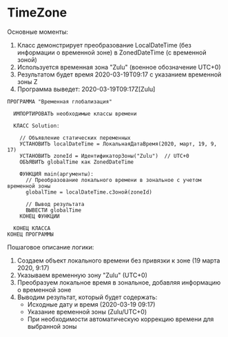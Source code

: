 # TimeZone
Основные моменты:
1. Класс демонстрирует преобразование LocalDateTime (без информации о временной зоне) в ZonedDateTime (с временной зоной)
2. Используется временная зона "Zulu" (военное обозначение UTC+0)
3. Результатом будет время 2020-03-19T09:17 с указанием временной зоны Z
4. Программа выведет: 2020-03-19T09:17Z[Zulu]

```
ПРОГРАММА "Временная глобализация"
  
  ИМПОРТИРОВАТЬ необходимые классы времени

  КЛАСС Solution:
  
    // Объявление статических переменных
    УСТАНОВИТЬ localDateTime = ЛокальнаяДатаВремя(2020, март, 19, 9, 17)
    УСТАНОВИТЬ zoneId = ИдентификаторЗоны("Zulu")  // UTC+0
    ОБЪЯВИТЬ globalTime как ZonedDateTime
  
    ФУНКЦИЯ main(аргументы):
      // Преобразование локального времени в зональное с учетом временной зоны
      globalTime = localDateTime.сЗоной(zoneId)
      
      // Вывод результата
      ВЫВЕСТИ globalTime
    КОНЕЦ ФУНКЦИИ
  
  КОНЕЦ КЛАССА
КОНЕЦ ПРОГРАММЫ
```

Пошаговое описание логики:
1. Создаем объект локального времени без привязки к зоне (19 марта 2020, 9:17)
2. Указываем временную зону "Zulu" (UTC+0)
3. Преобразуем локальное время в зональное, добавляя информацию о временной зоне
4. Выводим результат, который будет содержать:
   - Исходные дату и время (2020-03-19 09:17)
   - Указание временной зоны (Zulu/UTC+0)
   - При необходимости автоматическую коррекцию времени для выбранной зоны
